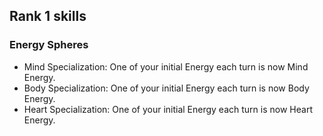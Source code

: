 ## Rank 1 skills

### Energy Spheres

- Mind Specialization: One of your initial Energy each turn is now Mind Energy.
- Body Specialization: One of your initial Energy each turn is now Body Energy.
- Heart Specialization: One of your initial Energy each turn is now Heart Energy.
